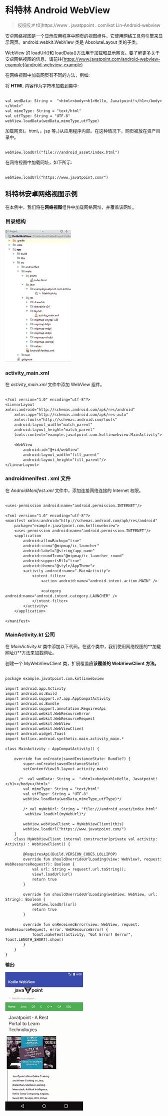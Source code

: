 # 科特林 Android WebView

> 哎哎哎:# t0]https://www . javatppoint . com/kot Lin-Android-webview

安卓网络视图是一个显示应用程序中网页的视图组件。它使用网络工具包引擎来显示网页。android.webkit.WebView 类是 AbsoluteLayout 类的子类。

WebView 的 loadUrl()和 loadData()方法用于加载和显示网页。要了解更多关于安卓网络视图的信息，请前往[https://www.javatpoint.com/android-webview-example](android-webview-example)

在网络视图中加载网页有不同的方法，例如:

将 **HTML** 内容作为字符串加载到类中:

```

val wedData: String =  "<html><body><h1>Hello, Javatpoint!</h1></body></html>"
val mimeType: String = "text/html"
val utfType: String = "UTF-8"
webView.loadData(wedData,mimeType,utfType)

```

加载网页(。html，。jsp 等。)从应用程序内部。在这种情况下，网页被放在资产目录中。

```

webView.loadUrl("file:///android_asset/index.html")

```

在网络视图中加载网址，如下所示:

```

webView.loadUrl("https://www.javatpoint.com/")

```

## 科特林安卓网络视图示例

在本例中，我们将在**网络视图**组件中加载网络网址，并覆盖该网址。

### 目录结构

![Kotlin Android WebView](img/eb5d927453872dd16710977484764b17.png)

### activity_main.xml

在 *activity_main.xml* 文件中添加 WebView 组件。

```

<?xml version="1.0" encoding="utf-8"?>
<LinearLayout xmlns:android="http://schemas.android.com/apk/res/android"
    xmlns:app="http://schemas.android.com/apk/res-auto"
    xmlns:tools="http://schemas.android.com/tools"
    android:layout_width="match_parent"
    android:layout_height="match_parent"
    tools:context="example.javatpoint.com.kotlinwebview.MainActivity">

    <WebView
        android:id="@+id/webView"
        android:layout_width="fill_parent"
        android:layout_height="fill_parent"/>
</LinearLayout>

```

### androidmenifest . xml 文件

在 *AndroidMenifest.xml* 文件中，添加连接网络连接的 Internet 权限。

```

<uses-permission android:name="android.permission.INTERNET"/>

<?xml version="1.0" encoding="utf-8"?>
<manifest xmlns:android="http://schemas.android.com/apk/res/android"
    package="example.javatpoint.com.kotlinwebview">
    <uses-permission android:name="android.permission.INTERNET"/>
    <application
        android:allowBackup="true"
        android:icon="@mipmap/ic_launcher"
        android:label="@string/app_name"
        android:roundIcon="@mipmap/ic_launcher_round"
        android:supportsRtl="true"
        android:theme="@style/AppTheme">
        <activity android:name=".MainActivity">
            <intent-filter>
                <action android:name="android.intent.action.MAIN" />

                <category android:name="android.intent.category.LAUNCHER" />
            </intent-filter>
        </activity>
    </application>

</manifest>

```

### MainActivity.kt 公司

在 *MainActivity.kt* 类中添加以下代码。在这个类中，我们使用网络视图的**加载网址()**方法来加载网址。

创建一个 MyWebViewClient 类，扩展覆盖**应该覆盖的 **WebViewClient** 方法。**

```

package example.javatpoint.com.kotlinwebview

import android.app.Activity
import android.os.Build
import android.support.v7.app.AppCompatActivity
import android.os.Bundle
import android.support.annotation.RequiresApi
import android.webkit.WebResourceError
import android.webkit.WebResourceRequest
import android.webkit.WebView
import android.webkit.WebViewClient
import android.widget.Toast
import kotlinx.android.synthetic.main.activity_main.*

class MainActivity : AppCompatActivity() {

    override fun onCreate(savedInstanceState: Bundle?) {
        super.onCreate(savedInstanceState)
        setContentView(R.layout.activity_main)

      /*  val wedData: String =  "<html><body><h1>Hello, Javatpoint!</h1></body></html>"
        val mimeType: String = "text/html"
        val utfType: String = "UTF-8"
        webView.loadData(wedData,mimeType,utfType)*/

        /* val myWebUrl: String = "file:///android_asset/index.html"
         webView.loadUrl(myWebUrl)*/

        webView.webViewClient = MyWebViewClient(this)
        webView.loadUrl("https://www.javatpoint.com/")
    }
    class MyWebViewClient internal constructor(private val activity: Activity) : WebViewClient() {

        @RequiresApi(Build.VERSION_CODES.LOLLIPOP)
        override fun shouldOverrideUrlLoading(view: WebView?, request: WebResourceRequest?): Boolean {
            val url: String = request?.url.toString();
            view?.loadUrl(url)
            return true
        }

        override fun shouldOverrideUrlLoading(webView: WebView, url: String): Boolean {
            webView.loadUrl(url)
            return true
        }

        override fun onReceivedError(view: WebView, request: WebResourceRequest, error: WebResourceError) {
            Toast.makeText(activity, "Got Error! $error", Toast.LENGTH_SHORT).show()
        }
    }
}

```

**输出:**

![Kotlin Android WebView](img/54728ff353b96aadbaf632179ac47707.png)